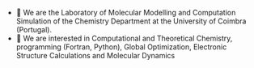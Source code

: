 - 👋 We are the Laboratory of Molecular Modelling and Computation Simulation of the Chemistry Department at the University of Coimbra (Portugal).
- 👀 We are interested in Computational and Theoretical Chemistry, programming (Fortran, Python), Global Optimization, Electronic Structure Calculations and Molecular Dynamics


<!---
comput-chem-uc/comput-chem-uc is a ✨ special ✨ repository because its `README.md` (this file) appears on your GitHub profile.
You can click the Preview link to take a look at your changes.
--->

